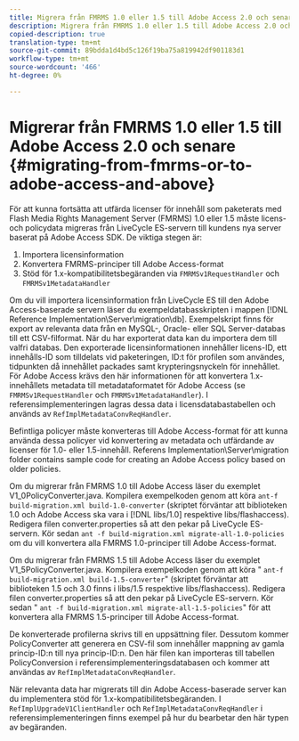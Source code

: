```yaml
---
title: Migrera från FMRMS 1.0 eller 1.5 till Adobe Access 2.0 och senare
description: Migrera från FMRMS 1.0 eller 1.5 till Adobe Access 2.0 och senare
copied-description: true
translation-type: tm+mt
source-git-commit: 89bdda1d4bd5c126f19ba75a819942df901183d1
workflow-type: tm+mt
source-wordcount: '466'
ht-degree: 0%

---
```



# Migrerar från FMRMS 1.0 eller 1.5 till Adobe Access 2.0 och senare {#migrating-from-fmrms-or-to-adobe-access-and-above}

För att kunna fortsätta att utfärda licenser för innehåll som paketerats med Flash Media Rights Management Server (FMRMS) 1.0 eller 1.5 måste licens- och policydata migreras från LiveCycle ES-servern till kundens nya server baserat på Adobe Access SDK. De viktiga stegen är:

1. Importera licensinformation
1. Konvertera FMRMS-principer till Adobe Access-format
1. Stöd för 1.x-kompatibilitetsbegäranden via `FMRMSv1RequestHandler` och `FMRMSv1MetadataHandler`

Om du vill importera licensinformation från LiveCycle ES till den Adobe Access-baserade servern läser du exempeldatabasskripten i mappen [!DNL Reference Implementation\Server\migration\db]. Exempelskript finns för export av relevanta data från en MySQL-, Oracle- eller SQL Server-databas till ett CSV-filformat. När du har exporterat data kan du importera dem till valfri databas. Den exporterade licensinformationen innehåller licens-ID, ett innehålls-ID som tilldelats vid paketeringen, ID:t för profilen som användes, tidpunkten då innehållet packades samt krypteringsnyckeln för innehållet. För Adobe Access krävs den här informationen för att konvertera 1.x-innehållets metadata till metadataformatet för Adobe Access (se `FMRMSv1RequestHandler` och `FMRMSv1MetadataHandler`). I referensimplementeringen lagras dessa data i licensdatabastabellen och används av `RefImplMetadataConvReqHandler`.

Befintliga policyer måste konverteras till Adobe Access-format för att kunna använda dessa policyer vid konvertering av metadata och utfärdande av licenser för 1.0- eller 1.5-innehåll. Referens Implementation\Server\migration folder contains sample code for creating an Adobe Access policy based on older policies.

Om du migrerar från FMRMS 1.0 till Adobe Access läser du exemplet V1_0PolicyConverter.java. Kompilera exempelkoden genom att köra `ant-f build-migration.xml build-1.0-converter` (skriptet förväntar att biblioteken 1.0 och Adobe Access ska vara i [!DNL libs/1.0] respektive libs/flashaccess). Redigera filen converter.properties så att den pekar på LiveCycle ES-servern. Kör sedan `ant -f build-migration.xml migrate-all-1.0-policies` om du vill konvertera alla FMRMS 1.0-principer till Adobe Access-format.

Om du migrerar från FMRMS 1.5 till Adobe Access läser du exemplet V1_5PolicyConverter.java. Kompilera exempelkoden genom att köra &quot; `ant-f build-migration.xml build-1.5-converter`&quot; (skriptet förväntar att biblioteken 1.5 och 3.0 finns i libs/1.5 respektive libs/flashaccess). Redigera filen converter.properties så att den pekar på LiveCycle ES-servern. Kör sedan &quot; `ant -f build-migration.xml migrate-all-1.5-policies`&quot; för att konvertera alla FMRMS 1.5-principer till Adobe Access-format.

De konverterade profilerna skrivs till en uppsättning filer. Dessutom kommer PolicyConverter att generera en CSV-fil som innehåller mappning av gamla princip-ID:n till nya princip-ID:n. Den här filen kan importeras till tabellen PolicyConversion i referensimplementeringsdatabasen och kommer att användas av `RefImplMetadataConvReqHandler`.

När relevanta data har migrerats till din Adobe Access-baserade server kan du implementera stöd för 1.x-kompatibilitetsbegäranden. I `RefImplUpgradeV1ClientHandler` och `RefImplMetadataConvReqHandler` i referensimplementeringen finns exempel på hur du bearbetar den här typen av begäranden.

